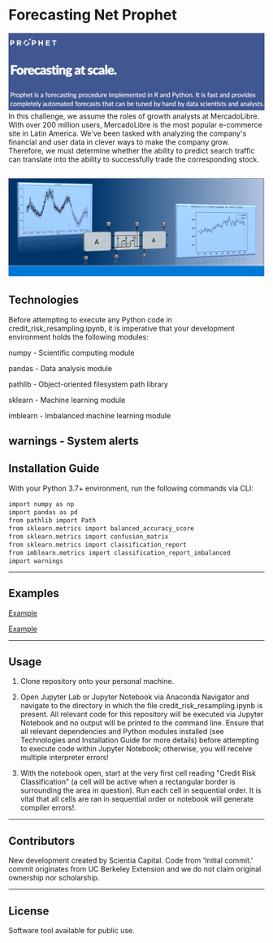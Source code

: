 # Forecasting Net Prophet
![Forecasting_Net_Prophet](https://github.com/ScientiaCapital/Prophet-Growth-Analysis/blob/main/Resources/Screen%20Shot%202021-05-22%20at%209.56.41%20AM.png)
In this challenge, we assume the roles of growth analysts at MercadoLibre. With over 200 million users, MercadoLibre is the most popular e-commerce site in Latin America. We've been tasked with analyzing the company's financial and user data in clever ways to make the company grow. Therefore, we must determine whether the ability to predict search traffic can translate into the ability to successfully trade the corresponding stock.

![Prophet](https://github.com/ScientiaCapital/Prophet-Growth-Analysis/blob/main/Resources/prophet2image.png)
---

## Technologies

Before attempting to execute any Python code in credit_risk_resampling.ipynb, it is imperative that your development environment holds the following modules:

numpy - Scientific computing module

pandas - Data analysis module

pathlib - Object-oriented filesystem path library

sklearn - Machine learning module

imblearn - Imbalanced machine learning module

warnings - System alerts
---

## Installation Guide

With your Python 3.7+ environment, run the following commands via CLI:

```
import numpy as np
import pandas as pd
from pathlib import Path
from sklearn.metrics import balanced_accuracy_score
from sklearn.metrics import confusion_matrix
from sklearn.metrics import classification_report
from imblearn.metrics import classification_report_imbalanced
import warnings
```
---

## Examples

[Example]()

[Example]()

---

## Usage

1.  Clone repository onto your personal machine.

2.  Open Jupyter Lab or Jupyter Notebook via Anaconda Navigator and navigate to the directory in which the file credit_risk_resampling.ipynb is present. All relevant code for this repository will be executed via Jupyter Notebook and no output will be printed to the command line. Ensure that all relevant dependencies and Python modules installed (see Technologies and Installation Guide for more details) before attempting to execute code within Jupyter Notebook; otherwise, you will receive multiple interpreter errors!

3.  With the notebook open, start at the very first cell reading "Credit Risk Classification" (a cell will be active when a rectangular border is surrounding the area in question). Run each cell in sequential order. It is vital that all cells are ran in sequential order or notebook will generate compiler errors!.

---

## Contributors

New development created by Scientia Capital. Code from 'Initial commit.' commit originates from UC Berkeley Extension and we do not claim original ownership nor scholarship.

---

## License

Software tool available for public use. 
